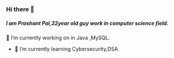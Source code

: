 ### Hi there 👋 <h5> I am Prashant Pal,22year old guy work in computer science field.  </h5>

 🔭 I’m currently working on in Java ,MySQL.
- 🌱 I’m currently learning Cybersecurity,DSA
<!--
- 👯 I’m looking to collaborate on ...
- 🤔 I’m looking for help with ...
- 💬 Ask me about ...
- 📫 How to reach me: ...
- 😄 Pronouns: ...
- ⚡ Fun fact: ...

-->
